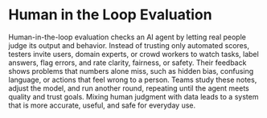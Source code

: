 # Human in the Loop Evaluation

Human-in-the-loop evaluation checks an AI agent by letting real people judge its output and behavior. Instead of trusting only automated scores, testers invite users, domain experts, or crowd workers to watch tasks, label answers, flag errors, and rate clarity, fairness, or safety. Their feedback shows problems that numbers alone miss, such as hidden bias, confusing language, or actions that feel wrong to a person. Teams study these notes, adjust the model, and run another round, repeating until the agent meets quality and trust goals. Mixing human judgment with data leads to a system that is more accurate, useful, and safe for everyday use.